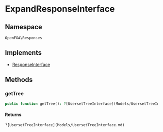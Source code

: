 # ExpandResponseInterface


## Namespace
`OpenFGA\Responses`

## Implements
* [ResponseInterface](Responses/ResponseInterface.md)

## Methods
### getTree


```php
public function getTree(): ?[UsersetTreeInterface](Models/UsersetTreeInterface.md)
```



#### Returns
`?[UsersetTreeInterface](Models/UsersetTreeInterface.md)` 

